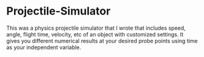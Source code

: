# Projectile-Simulator
This was a physics projectile simulator that I wrote that includes speed, angle, flight time, velocity, etc of an object with customized settings. It gives you different numerical results at your desired probe points using time as your independent variable.
